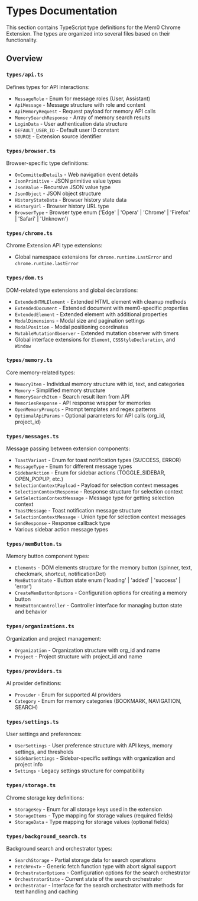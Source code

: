 # Types Documentation

This section contains TypeScript type definitions for the Mem0 Chrome Extension. The types are organized into several files based on their functionality.

## Overview

### `types/api.ts`
Defines types for API interactions:
- `MessageRole` - Enum for message roles (User, Assistant)
- `ApiMessage` - Message structure with role and content
- `ApiMemoryRequest` - Request payload for memory API calls
- `MemorySearchResponse` - Array of memory search results
- `LoginData` - User authentication data structure
- `DEFAULT_USER_ID` - Default user ID constant
- `SOURCE` - Extension source identifier

### `types/browser.ts`
Browser-specific type definitions:
- `OnCommittedDetails` - Web navigation event details
- `JsonPrimitive` - JSON primitive value types
- `JsonValue` - Recursive JSON value type
- `JsonObject` - JSON object structure
- `HistoryStateData` - Browser history state data
- `HistoryUrl` - Browser history URL type
- `BrowserType` - Browser type enum ('Edge' | 'Opera' | 'Chrome' | 'Firefox' | 'Safari' | 'Unknown')

### `types/chrome.ts`
Chrome Extension API type extensions:
- Global namespace extensions for `chrome.runtime.LastError` and `chrome.runtime.lastError`

### `types/dom.ts`
DOM-related type extensions and global declarations:
- `ExtendedHTMLElement` - Extended HTML element with cleanup methods
- `ExtendedDocument` - Extended document with mem0-specific properties
- `ExtendedElement` - Extended element with additional properties
- `ModalDimensions` - Modal size and pagination settings
- `ModalPosition` - Modal positioning coordinates
- `MutableMutationObserver` - Extended mutation observer with timers
- Global interface extensions for `Element`, `CSSStyleDeclaration`, and `Window`

### `types/memory.ts`
Core memory-related types:
- `MemoryItem` - Individual memory structure with id, text, and categories
- `Memory` - Simplified memory structure
- `MemorySearchItem` - Search result item from API
- `MemoriesResponse` - API response wrapper for memories
- `OpenMemoryPrompts` - Prompt templates and regex patterns
- `OptionalApiParams` - Optional parameters for API calls (org_id, project_id)

### `types/messages.ts`
Message passing between extension components:
- `ToastVariant` - Enum for toast notification types (SUCCESS, ERROR)
- `MessageType` - Enum for different message types
- `SidebarAction` - Enum for sidebar actions (TOGGLE_SIDEBAR, OPEN_POPUP, etc.)
- `SelectionContextPayload` - Payload for selection context messages
- `SelectionContextResponse` - Response structure for selection context
- `GetSelectionContextMessage` - Message type for getting selection context
- `ToastMessage` - Toast notification message structure
- `SelectionContextMessage` - Union type for selection context messages
- `SendResponse` - Response callback type
- Various sidebar action message types

### `types/memButton.ts`
Memory button component types:
- `Elements` - DOM elements structure for the memory button (spinner, text, checkmark, shortcut, notificationDot)
- `MemButtonState` - Button state enum ('loading' | 'added' | 'success' | 'error')
- `CreateMemButtonOptions` - Configuration options for creating a memory button
- `MemButtonController` - Controller interface for managing button state and behavior

### `types/organizations.ts`
Organization and project management:
- `Organization` - Organization structure with org_id and name
- `Project` - Project structure with project_id and name

### `types/providers.ts`
AI provider definitions:
- `Provider` - Enum for supported AI providers
- `Category` - Enum for memory categories (BOOKMARK, NAVIGATION, SEARCH)

### `types/settings.ts`
User settings and preferences:
- `UserSettings` - User preference structure with API keys, memory settings, and thresholds
- `SidebarSettings` - Sidebar-specific settings with organization and project info
- `Settings` - Legacy settings structure for compatibility

### `types/storage.ts`
Chrome storage key definitions:
- `StorageKey` - Enum for all storage keys used in the extension
- `StorageItems` - Type mapping for storage values (required fields)
- `StorageData` - Type mapping for storage values (optional fields)

### `types/background_search.ts`
Background search and orchestrator types:
- `SearchStorage` - Partial storage data for search operations
- `FetchFn<T>` - Generic fetch function type with abort signal support
- `OrchestratorOptions` - Configuration options for the search orchestrator
- `OrchestratorState` - Current state of the search orchestrator
- `Orchestrator` - Interface for the search orchestrator with methods for text handling and caching
